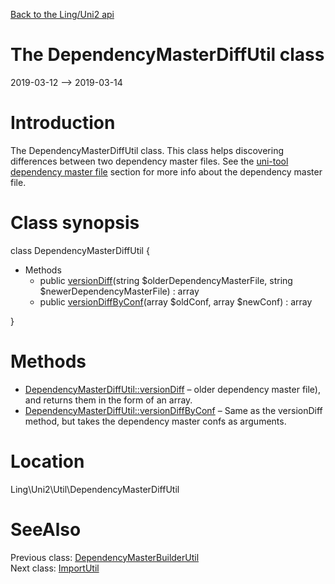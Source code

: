 [Back to the Ling/Uni2 api](https://github.com/lingtalfi/Uni2/blob/master/doc/api/Ling/Uni2.md)



The DependencyMasterDiffUtil class
================
2019-03-12 --> 2019-03-14






Introduction
============

The DependencyMasterDiffUtil class.
This class helps discovering differences between two dependency master files.
See the [uni-tool dependency master file](https://github.com/lingtalfi/Uni2/blob/master/README.md#the-dependency-master-file) section for more info about the dependency master file.



Class synopsis
==============


class <span class="pl-k">DependencyMasterDiffUtil</span>  {

- Methods
    - public [versionDiff](https://github.com/lingtalfi/Uni2/blob/master/doc/api/Ling/Uni2/Util/DependencyMasterDiffUtil/versionDiff.md)(string $olderDependencyMasterFile, string $newerDependencyMasterFile) : array
    - public [versionDiffByConf](https://github.com/lingtalfi/Uni2/blob/master/doc/api/Ling/Uni2/Util/DependencyMasterDiffUtil/versionDiffByConf.md)(array $oldConf, array $newConf) : array

}






Methods
==============

- [DependencyMasterDiffUtil::versionDiff](https://github.com/lingtalfi/Uni2/blob/master/doc/api/Ling/Uni2/Util/DependencyMasterDiffUtil/versionDiff.md) &ndash; older dependency master file), and returns them in the form of an array.
- [DependencyMasterDiffUtil::versionDiffByConf](https://github.com/lingtalfi/Uni2/blob/master/doc/api/Ling/Uni2/Util/DependencyMasterDiffUtil/versionDiffByConf.md) &ndash; Same as the versionDiff method, but takes the dependency master confs as arguments.





Location
=============
Ling\Uni2\Util\DependencyMasterDiffUtil


SeeAlso
==============
Previous class: [DependencyMasterBuilderUtil](https://github.com/lingtalfi/Uni2/blob/master/doc/api/Ling/Uni2/Util/DependencyMasterBuilderUtil.md)<br>Next class: [ImportUtil](https://github.com/lingtalfi/Uni2/blob/master/doc/api/Ling/Uni2/Util/ImportUtil.md)<br>
